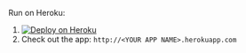 Run on Heroku:

1. [![Deploy on Heroku](https://www.herokucdn.com/deploy/button.png)](https://heroku.com/deploy?template=https://github.com/fpintelandgraf/hello-heroku-go-example)
1. Check out the app: `http://<YOUR APP NAME>.herokuapp.com`
